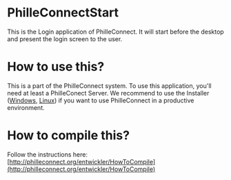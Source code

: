 # PhilleConnectStart
This is the Login application of PhilleConnect. It will start before the desktop and present the login screen to the user.

# How to use this?
This is a part of the PhilleConnect system. To use this application, you'll need at least a PhilleConect Server. We recommend to use the Installer ([Windows](https://github.com/philleconnect/ClientSetup-Windows/releases), [Linux](https://github.com/philleconnect/ClientSetup-Linux/releases)) if you want to use PhilleConnect in a productive environment.

# How to compile this?
Follow the instructions here: [http://philleconnect.org/entwickler/HowToCompile](http://philleconnect.org/entwickler/HowToCompile)

